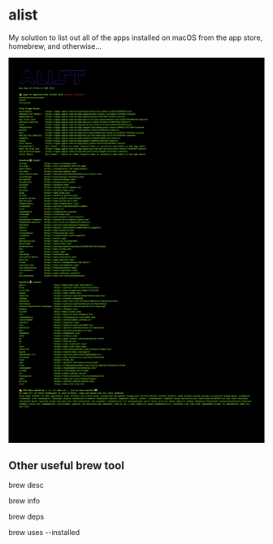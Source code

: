 # alist
My solution to list out all of the apps installed on macOS from the app store, homebrew, and otherwise...

![](/alist_output.png)

## Other useful brew tool

brew desc <formula>

brew info <formula>

brew deps <formula>

brew uses --installed <formula>
